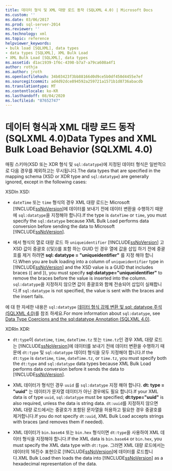 ```yaml
---
title: 데이터 형식 및 XML 대량 로드 동작 (SQLXML 4.0) | Microsoft Docs
ms.custom: ''
ms.date: 03/06/2017
ms.prod: sql-server-2014
ms.reviewer: ''
ms.technology: xml
ms.topic: reference
helpviewer_keywords:
- bulk load [SQLXML], data types
- data types [SQLXML], XML Bulk Load
- XML Bulk Load [SQLXML], data types
ms.assetid: d1ac1939-1f6c-4398-b7a7-a79ca608a4f1
author: rothja
ms.author: jroth
ms.openlocfilehash: 34b03423f3bb88166d0d9ce5b0df450d4455e7ef
ms.sourcegitcommit: ad4d92dce894592a259721a1571b1d8736abacdb
ms.translationtype: MT
ms.contentlocale: ko-KR
ms.lasthandoff: 08/04/2020
ms.locfileid: "87652747"
---
```

# <a name="data-types-and-xml-bulk-load-behavior-sqlxml-40"></a><span data-ttu-id="acb73-102">데이터 형식과 XML 대량 로드 동작(SQLXML 4.0)</span><span class="sxs-lookup"><span data-stu-id="acb73-102">Data Types and XML Bulk Load Behavior (SQLXML 4.0)</span></span>
  <span data-ttu-id="acb73-103">매핑 스키마(XSD 또는 XDR 형식 및 `sql:datatype`)에 지정된 데이터 형식은 일반적으로 다음 경우를 제외하고는 무시됩니다.</span><span class="sxs-lookup"><span data-stu-id="acb73-103">The data types that are specified in the mapping schema (XSD or XDR type and `sql:datatype`) are generally ignored, except in the following cases:</span></span>  
  
 <span data-ttu-id="acb73-104">XSD</span><span class="sxs-lookup"><span data-stu-id="acb73-104">In XSD:</span></span>  
  
-   <span data-ttu-id="acb73-105">`dateTime` 또는 `time` 형식의 경우 XML 대량 로드는 Microsoft [!INCLUDE[ssNoVersion](../../../includes/ssnoversion-md.md)]에 데이터를 보내기 전에 데이터 변환을 수행하기 때문에 `sql:datatype`을 지정해야 합니다.</span><span class="sxs-lookup"><span data-stu-id="acb73-105">If the type is `dateTime` or `time`, you must specify the `sql:datatype` because XML Bulk Load performs data conversion before sending the data to Microsoft [!INCLUDE[ssNoVersion](../../../includes/ssnoversion-md.md)].</span></span>  
  
-   <span data-ttu-id="acb73-106">에서 형식의 열로 대량 로드 하 `uniqueidentifier` [!INCLUDE[ssNoVersion](../../../includes/ssnoversion-md.md)] 고 XSD 값이 중괄호 ({및})를 포함 하는 GUID 인 경우 열에 값을 삽입 하기 전에 중괄호를 제거 하려면 **sql: datatype = "uniqueidentifier"** 를 지정 해야 합니다.</span><span class="sxs-lookup"><span data-stu-id="acb73-106">When you are bulk loading into a column of `uniqueidentifier` type in [!INCLUDE[ssNoVersion](../../../includes/ssnoversion-md.md)] and the XSD value is a GUID that includes braces ({ and }), you must specify **sql:datatype="uniqueidentifier"** to remove the braces before the value is inserted into the column.</span></span> <span data-ttu-id="acb73-107">`sql:datatype`을 지정하지 않으면 값이 중괄호와 함께 전송되어 삽입이 실패합니다.</span><span class="sxs-lookup"><span data-stu-id="acb73-107">If `sql:datatype` is not specified, the value is sent with the braces and the insert fails.</span></span>  
  
 <span data-ttu-id="acb73-108">에 대 한 자세한 내용은 `sql:datatype` [데이터 형식 강제 변환 및 sql: datatype 주석 &#40;SQLXML 4.0&#41;](../../sqlxml-annotated-xsd-schemas-using/data-type-coercions-and-the-sql-datatype-annotation-sqlxml-4-0.md)를 참조 하세요.</span><span class="sxs-lookup"><span data-stu-id="acb73-108">For more information about `sql:datatype`, see [Data Type Coercions and the sql:datatype Annotation &#40;SQLXML 4.0&#41;](../../sqlxml-annotated-xsd-schemas-using/data-type-coercions-and-the-sql-datatype-annotation-sqlxml-4-0.md).</span></span>  
  
 <span data-ttu-id="acb73-109">XDR</span><span class="sxs-lookup"><span data-stu-id="acb73-109">In XDR:</span></span>  
  
-   <span data-ttu-id="acb73-110">`dt:type`이 `datetime`, `time`, `dateTime.tz` 또는 `time.tz`인 경우 XML 대량 로드는 [!INCLUDE[ssNoVersion](../../../includes/ssnoversion-md.md)]에 데이터를 보내기 전에 데이터 변환을 수행하기 때문에 `dt:type` 및 `sql:datatype` 데이터 형식을 모두 지정해야 합니다.</span><span class="sxs-lookup"><span data-stu-id="acb73-110">If the `dt:type` is `datetime`, `time`, `dateTime.tz`, or `time.tz`, you must specify both the `dt:type` and `sql:datatype` data types because XML Bulk Load performs data conversion before it sends the data to [!INCLUDE[ssNoVersion](../../../includes/ssnoversion-md.md)].</span></span>  
  
-   <span data-ttu-id="acb73-111">XML 데이터가 형식인 경우 `uuid` 를 `sql:datatype` 지정 해야 합니다. **dt: type = "uuid"** 는 데이터가 문자열 데이터가 아닌 경우에도 필요 합니다.</span><span class="sxs-lookup"><span data-stu-id="acb73-111">If your XML data is of type `uuid`, `sql:datatype` must be specified; **dt:type="uuid"** is also required, unless the data is string data.</span></span> <span data-ttu-id="acb73-112">`dt:uuid`를 지정하지 않으면 XML 대량 로드에서는 중괄호가 포함된 문자열을 허용하고 필요한 경우 중괄호를 제거합니다.</span><span class="sxs-lookup"><span data-stu-id="acb73-112">If you do not specify `dt:uuid`, XML Bulk Load accepts strings with braces (and removes them if needed).</span></span>  
  
-   <span data-ttu-id="acb73-113">XML 데이터가 `bin.base64` 또는 `bin.hex` 형식이면 `dt:type`을 사용하여 XML 데이터 형식을 지정해야 합니다.</span><span class="sxs-lookup"><span data-stu-id="acb73-113">If the XML data is `bin.base64` or `bin.hex`, you must specify the XML data type with `dt:type`.</span></span> <span data-ttu-id="acb73-114">그러면 XML 대량 로드에서는 데이터의 16진수 표현으로 [!INCLUDE[ssNoVersion](../../../includes/ssnoversion-md.md)]에 데이터를 로드합니다.</span><span class="sxs-lookup"><span data-stu-id="acb73-114">XML Bulk Load then loads the data into [!INCLUDE[ssNoVersion](../../../includes/ssnoversion-md.md)] as a hexadecimal representation of the data.</span></span>  
  
  
